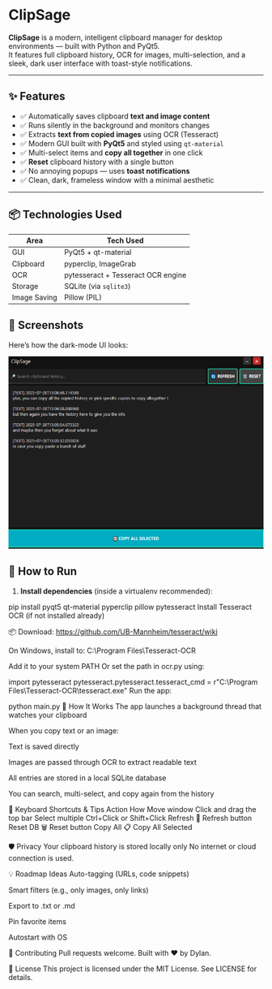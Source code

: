 # ClipSage

**ClipSage** is a modern, intelligent clipboard manager for desktop environments — built with Python and PyQt5.  
It features full clipboard history, OCR for images, multi-selection, and a sleek, dark user interface with toast-style notifications.

---

## ✨ Features

- ✅ Automatically saves clipboard **text and image content**
- ✅ Runs silently in the background and monitors changes
- ✅ Extracts **text from copied images** using OCR (Tesseract)
- ✅ Modern GUI built with **PyQt5** and styled using `qt-material`
- ✅ Multi-select items and **copy all together** in one click
- ✅ **Reset** clipboard history with a single button
- ✅ No annoying popups — uses **toast notifications**
- ✅ Clean, dark, frameless window with a minimal aesthetic

---

## 📦 Technologies Used

| Area         | Tech Used           |
|--------------|---------------------|
| GUI          | PyQt5 + qt-material |
| Clipboard    | pyperclip, ImageGrab |
| OCR          | pytesseract + Tesseract OCR engine |
| Storage      | SQLite (via `sqlite3`) |
| Image Saving | Pillow (PIL)        |


## 📸 Screenshots

Here’s how the dark-mode UI looks:

![ClipSage Screenshot](assets/ClipSage.png)



## 🚀 How to Run

1. **Install dependencies** (inside a virtualenv recommended):


pip install pyqt5 qt-material pyperclip pillow pytesseract
Install Tesseract OCR (if not installed already)

📦 Download: https://github.com/UB-Mannheim/tesseract/wiki

On Windows, install to:
C:\Program Files\Tesseract-OCR

Add it to your system PATH
Or set the path in ocr.py using:


import pytesseract
pytesseract.pytesseract.tesseract_cmd = r"C:\Program Files\Tesseract-OCR\tesseract.exe"
Run the app:


python main.py
🧠 How It Works
The app launches a background thread that watches your clipboard

When you copy text or an image:

Text is saved directly

Images are passed through OCR to extract readable text

All entries are stored in a local SQLite database

You can search, multi-select, and copy again from the history

🧼 Keyboard Shortcuts & Tips
Action	How
Move window	Click and drag the top bar
Select multiple	Ctrl+Click or Shift+Click
Refresh	🔄 Refresh button
Reset DB	🗑 Reset button
Copy All	📋 Copy All Selected

🛡️ Privacy
Your clipboard history is stored locally only
No internet or cloud connection is used.

💡 Roadmap Ideas
 Auto-tagging (URLs, code snippets)

 Smart filters (e.g., only images, only links)

 Export to .txt or .md

 Pin favorite items

 Autostart with OS

🤝 Contributing
Pull requests welcome.
Built with ❤️ by Dylan.

📄 License
This project is licensed under the MIT License.
See LICENSE for details.
